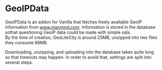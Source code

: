 GeoIPData
=========

GeoIPData is an addon for Vanilla that fetches freely available GeoIP information from www.maxmind.com. Information is stored in the database sothat questioning GeoIP data could be made with simple sqls.   
By the time of creation, GeoLiteCity is around 25MB, unzipped into two files they consume 88MB.   
   
Downloading, unzipping, and uploading into the database takes quite long so that timeouts may happen. In order to avoid that, settings are split into several steps.
